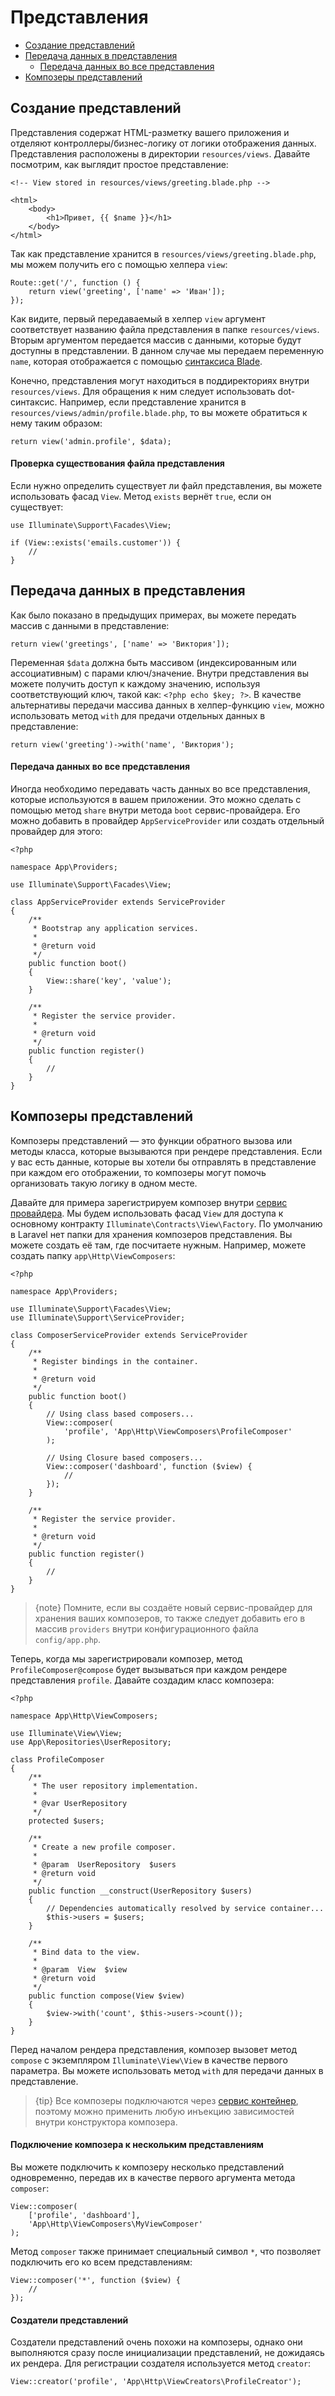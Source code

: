 # Представления

- [Создание представлений](#creating-views)
- [Передача данных в представления](#passing-data-to-views)
    - [Передача данных во все представления](#sharing-data-with-all-views)
- [Композеры представлений](#view-composers)

<a name="creating-views"></a>
## Создание представлений

Представления содержат HTML-разметку вашего приложения и отделяют контроллеры/бизнес-логику от логики отображения данных. Представления расположены в директории `resources/views`. Давайте посмотрим, как выглядит простое представление:

    <!-- View stored in resources/views/greeting.blade.php -->

    <html>
        <body>
            <h1>Привет, {{ $name }}</h1>
        </body>
    </html>

Так как представление хранится в `resources/views/greeting.blade.php`, мы можем получить его с помощью хелпера `view`:

    Route::get('/', function () {
        return view('greeting', ['name' => 'Иван']);
    });

Как видите, первый передаваемый в хелпер `view` аргумент соответствует названию файла представления в папке `resources/views`. Вторым аргументом передается массив с данными, которые будут доступны в представлении. В данном случае мы передаем переменную `name`, которая отображается с помощью [синтаксиса Blade](/docs/{{version}}/blade).

Конечно, представления могут находиться в поддиректориях внутри `resources/views`. Для обращения к ним следует использовать dot-синтаксис. Например, если представление хранится в `resources/views/admin/profile.blade.php`, то вы можете обратиться к нему таким образом:

    return view('admin.profile', $data);

#### Проверка существования файла представления

Если нужно определить существует ли файл представления, вы можете использовать фасад `View`. Метод `exists` вернёт `true`, если он существует:

    use Illuminate\Support\Facades\View;

    if (View::exists('emails.customer')) {
        //
    }

<a name="passing-data-to-views"></a>
## Передача данных в представления

Как было показано в предыдущих примерах, вы можете передать массив с данными в представление:

    return view('greetings', ['name' => 'Виктория']);

Переменная `$data` должна быть массивом (индексированным или ассоциативным) с парами ключ/значение. Внутри представления вы можете получить доступ к каждому значению, используя соответствующий ключ, такой как: `<?php echo $key; ?>`. В качестве альтернативы передачи массива данных в хелпер-функцию `view`, можно использовать метод `with` для предачи отдельных данных в представление:

    return view('greeting')->with('name', 'Виктория');

<a name="sharing-data-with-all-views"></a>
#### Передача данных во все представления

Иногда необходимо передавать часть данных во все представления, которые используются в вашем приложении. Это можно сделать с помощью метод `share` внутри метода `boot` сервис-провайдера. Его можно добавить в провайдер `AppServiceProvider` или создать отдельный провайдер для этого:

    <?php

    namespace App\Providers;

    use Illuminate\Support\Facades\View;

    class AppServiceProvider extends ServiceProvider
    {
        /**
         * Bootstrap any application services.
         *
         * @return void
         */
        public function boot()
        {
            View::share('key', 'value');
        }

        /**
         * Register the service provider.
         *
         * @return void
         */
        public function register()
        {
            //
        }
    }

<a name="view-composers"></a>
## Композеры представлений

Композеры представлений — это функции обратного вызова или методы класса, которые вызываются при рендере представления. Если у вас есть данные, которые вы хотели бы отправлять в представление при каждом его отображении, то композеры могут помочь организовать такую логику в одном месте.

Давайте для примера зарегистрируем композер внутри [сервис провайдера](/docs/{{version}}/providers). Мы будем использовать фасад `View` для доступа к основному контракту `Illuminate\Contracts\View\Factory`. По умолчанию в Laravel нет папки для хранения композеров представления. Вы можете создать её там, где посчитаете нужным. Например, можете создать папку `app\Http\ViewComposers`:

    <?php

    namespace App\Providers;

    use Illuminate\Support\Facades\View;
    use Illuminate\Support\ServiceProvider;

    class ComposerServiceProvider extends ServiceProvider
    {
        /**
         * Register bindings in the container.
         *
         * @return void
         */
        public function boot()
        {
            // Using class based composers...
            View::composer(
                'profile', 'App\Http\ViewComposers\ProfileComposer'
            );

            // Using Closure based composers...
            View::composer('dashboard', function ($view) {
                //
            });
        }

        /**
         * Register the service provider.
         *
         * @return void
         */
        public function register()
        {
            //
        }
    }

> {note} Помните, если вы создаёте новый сервис-провайдер для хранения ваших композеров, то также следует добавить его в массив `providers` внутри конфигурационного файла `config/app.php`.

Теперь, когда мы зарегистрировали композер, метод `ProfileComposer@compose` будет вызываться при каждом рендере представления `profile`. Давайте создадим класс композера:

    <?php

    namespace App\Http\ViewComposers;

    use Illuminate\View\View;
    use App\Repositories\UserRepository;

    class ProfileComposer
    {
        /**
         * The user repository implementation.
         *
         * @var UserRepository
         */
        protected $users;

        /**
         * Create a new profile composer.
         *
         * @param  UserRepository  $users
         * @return void
         */
        public function __construct(UserRepository $users)
        {
            // Dependencies automatically resolved by service container...
            $this->users = $users;
        }

        /**
         * Bind data to the view.
         *
         * @param  View  $view
         * @return void
         */
        public function compose(View $view)
        {
            $view->with('count', $this->users->count());
        }
    }

Перед началом рендера представления, композер вызовет метод `compose` с экземпляром `Illuminate\View\View` в качестве первого параметра. Вы можете использовать метод `with` для передачи данных в представление.

> {tip} Все композеры подключаются через [сервис контейнер](/docs/{{version}}/container), поэтому можно применить любую инъекцию зависимостей внутри конструктора композера.

#### Подключение композера к нескольким представлениям

Вы можете подключить к композеру несколько представлений одновременно, передав их в качестве первого аргумента метода `composer`:

    View::composer(
        ['profile', 'dashboard'],
        'App\Http\ViewComposers\MyViewComposer'
    );

Метод `composer` также принимает специальный символ `*`, что позволяет подключить его ко всем представлениям:

    View::composer('*', function ($view) {
        //
    });

#### Создатели представлений
Создатели представлений очень похожи на композеры, однако они выполняются сразу после инициализации представлений, не дожидаясь их рендера. Для регистрации создателя используется метод `creator`:

    View::creator('profile', 'App\Http\ViewCreators\ProfileCreator');

